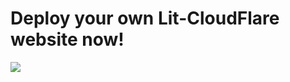 # Deploy your own Lit-CloudFlare website now!
[<img src="https://assets.wzac.io/lit-protocol/btn-lit-deploy.png">](https://lit-deploy.gtc-lightanson.workers.dev/?url=https://github.com/websaam/lit-cloudflare-frontend)